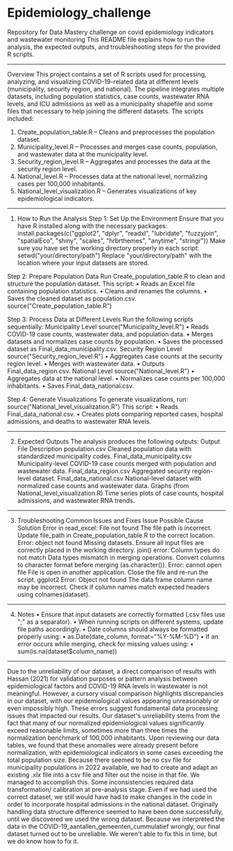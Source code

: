 # Epidemiology_challenge
Repository for Data Mastery challenge on covid epidemiology indicators and wastewater monitoring
This README file explains how to run the analysis, the expected outputs, and troubleshooting steps for the provided R scripts. 
________________________________________
Overview
This project contains a set of R scripts used for processing, analyzing, and visualizing COVID-19-related data at different levels (municipality, security region, and national). The pipeline integrates multiple datasets, including population statistics, case counts, wastewater RNA levels, and ICU admissions as well as a municipality shapefile and some files that necessary to help joining the different datasets.
The scripts included:
1.	Create_population_table.R – Cleans and preprocesses the population dataset.
2.	Municipality_level.R – Processes and merges case counts, population, and wastewater data at the municipality level.
3.	Security_region_level.R – Aggregates and processes the data at the security region level.
4.	National_level.R – Processes data at the national level, normalizing cases per 100,000 inhabitants.
5.	National_level_visualization.R – Generates visualizations of key epidemiological indicators.
________________________________________
1. How to Run the Analysis
Step 1: Set Up the Environment
Ensure that you have R installed along with the necessary packages:
install.packages(c("ggplot2", "dplyr", "readxl", "lubridate", "fuzzyjoin", "spatialEco", "shiny", "scales", "hrbrthemes", "anytime", "stringr"))
Make sure you have set the working directory properly in each script:
setwd("your/directory/path")
Replace "your/directory/path" with the location where your input datasets are stored.

Step 2: Prepare Population Data
Run Create_population_table.R to clean and structure the population dataset. This script:
•	Reads an Excel file containing population statistics.
•	Cleans and renames the columns.
•	Saves the cleaned dataset as population.csv.
source("Create_population_table.R")

Step 3: Process Data at Different Levels
Run the following scripts sequentially:
Municipality Level
source("Municipality_level.R")
•	Reads COVID-19 case counts, wastewater data, and population data.
•	Merges datasets and normalizes case counts by population.
•	Saves the processed dataset as Final_data_municipality.csv.
Security Region Level
source("Security_region_level.R")
•	Aggregates case counts at the security region level.
•	Merges with wastewater data.
•	Outputs Final_data_region.csv.
National Level
source("National_level.R")
•	Aggregates data at the national level.
•	Normalizes case counts per 100,000 inhabitants.
•	Saves Final_data_national.csv.

Step 4: Generate Visualizations
To generate visualizations, run:
source("National_level_visualization.R")
This script:
•	Reads Final_data_national.csv.
•	Creates plots comparing reported cases, hospital admissions, and deaths to wastewater RNA levels.
________________________________________
2. Expected Outputs
The analysis produces the following outputs:
Output File	Description
population.csv	Cleaned population data with standardized municipality codes.
Final_data_municipality.csv	Municipality-level COVID-19 case counts merged with population and wastewater data.
Final_data_region.csv	Aggregated security region-level dataset.
Final_data_national.csv	National-level dataset with normalized case counts and wastewater data.
Graphs (from National_level_visualization.R)	Time series plots of case counts, hospital admissions, and wastewater RNA trends.
________________________________________

3. Troubleshooting
Common Issues and Fixes
Issue	Possible Cause	Solution
Error in read_excel: File not found	The file path is incorrect.	Update file_path in Create_population_table.R to the correct location.
Error: object not found	Missing datasets.	Ensure all input files are correctly placed in the working directory.
join() error: Column types do not match	Data types mismatch in merging operations.	Convert columns to character format before merging (as.character()).
Error: cannot open file	File is open in another application.	Close the file and re-run the script.
ggplot2 Error: Object not found	The data frame column name may be incorrect.	Check if column names match expected headers using colnames(dataset).
________________________________________

4. Notes
•	Ensure that input datasets are correctly formatted (.csv files use ";" as a separator).
•	When running scripts on different systems, update file paths accordingly.
•	Date columns should always be formatted properly using: 
•	as.Date(date_column, format="%Y-%M-%D")
•	If an error occurs while merging, check for missing values using: 
•	sum(is.na(dataset$column_name))
________________________________________
Due to the unreliability of our dataset, a direct comparison of results with Hassan (2021) for validation purposes or pattern analysis between epidemiological factors and COVID-19 RNA levels in wastewater is not meaningful. However, a cursory visual comparison highlights discrepancies in our dataset, with our epidemiological values appearing unreasonably or even impossibly high. These errors suggest fundamental data processing issues that impacted our results.
Our dataset's unreliability stems from the fact that many of our normalized epidemiological values significantly exceed reasonable limits, sometimes more than three times the normalization benchmark of 100,000 inhabitants. Upon reviewing our data tables, we found that these anomalies were already present before normalization, with epidemiological indicators in some cases exceeding the total population size.
Because there seemed to be no csv file for municipality populations in 2022 available, we had to create and adapt an existing .xlx file into a csv file and filter out the noise in that file. We managed to accomplish this. Some inconsistencies required data transformation/ calibration at pre-analysis stage. Even if we had used the correct dataset, we still would have had to make changes in the code in order to incorporate hospital admissions in the national dataset. Originally handling data structure difference seemed to have been done successfully, until we discovered we used the wrong dataset. Because we interpreted the data in the COVID-19_aantallen_gemeenten_cummulatief wrongly, our final dataset turned out to be unreliable. We weren't able to fix this in time, but we do know how to fix it.

